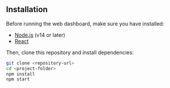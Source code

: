 ## Installation

Before running the web dashboard, make sure you have installed:

- [Node.js](https://nodejs.org/) (v14 or later)
- [React](https://reactjs.org/)

Then, clone this repository and install dependencies:

```bash
git clone <repository-url>
cd <project-folder>
npm install
npm start
